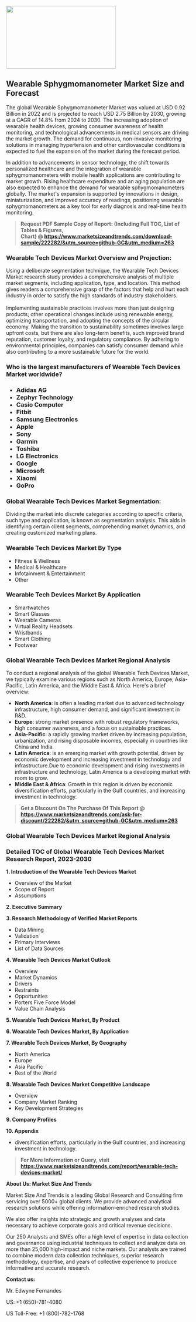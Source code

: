 <p><img class="alignnone size-medium wp-image-20088" src="https://ffe5etoiles.com/wp-content/uploads/2024/12/MST1-300x171.png" alt="" width="300" height="171" /></p><h2>Wearable Sphygmomanometer Market Size and Forecast</h2><p>The global Wearable Sphygmomanometer Market was valued at USD 0.92 Billion in 2022 and is projected to reach USD 2.75 Billion by 2030, growing at a CAGR of 14.8% from 2024 to 2030. The increasing adoption of wearable health devices, growing consumer awareness of health monitoring, and technological advancements in medical sensors are driving the market growth. The demand for continuous, non-invasive monitoring solutions in managing hypertension and other cardiovascular conditions is expected to fuel the expansion of the market during the forecast period.</p><p>In addition to advancements in sensor technology, the shift towards personalized healthcare and the integration of wearable sphygmomanometers with mobile health applications are contributing to market growth. Rising healthcare expenditure and an aging population are also expected to enhance the demand for wearable sphygmomanometers globally. The market's expansion is supported by innovations in design, miniaturization, and improved accuracy of readings, positioning wearable sphygmomanometers as a key tool for early diagnosis and real-time health monitoring.</p></p><blockquote id="" class=""><strong>Request PDF Sample Copy of Report: (Including Full TOC, List of Tables &amp; Figures, Chart)&nbsp;@&nbsp;<strong><a href="https://www.marketsizeandtrends.com/download-sample/222282/&utm_source=github-GC&utm_medium=263" target="_blank">https://www.marketsizeandtrends.com/download-sample/222282/&utm_source=github-GC&utm_medium=263</a></strong></strong></blockquote><h3 id="" class="">Wearable Tech Devices Market&nbsp;Overview and Projection:</h3><p id="" class="">Using a deliberate segmentation technique, the Wearable Tech Devices Market research study provides a comprehensive analysis of multiple market segments, including application, type, and location. This method gives readers a comprehensive grasp of the factors that help and hurt each industry in order to satisfy the high standards of industry stakeholders. <br /> <br />Implementing sustainable practices involves more than just designing products; other operational changes include using renewable energy, optimizing transportation, and adopting the concepts of the circular economy. Making the transition to sustainability sometimes involves large upfront costs, but there are also long-term benefits, such improved brand reputation, customer loyalty, and regulatory compliance. By adhering to environmental principles, companies can satisfy consumer demand while also contributing to a more sustainable future for the world.</p><h3 id="" class="">Who is the largest manufacturers of&nbsp;Wearable Tech Devices Market worldwide?</h3><h3 class=""><p><ul><li>Adidas AG </li><li> Zephyr Technology </li><li> Casio Computer </li><li> Fitbit </li><li> Samsung Electronics </li><li> Apple </li><li> Sony </li><li> Garmin </li><li> Toshiba </li><li> LG Electronics </li><li> Google </li><li> Microsoft </li><li> Xiaomi </li><li> GoPro</li></ul></p></h3><h3 id="" class="">Global&nbsp;Wearable Tech Devices Market Segmentation:</h3><p id="" class="">Dividing the market into discrete categories according to specific criteria, such type and application, is known as segmentation analysis. This aids in identifying certain client segments, comprehending market dynamics, and creating customized marketing plans.</p><h3 id="" class="">Wearable Tech Devices Market&nbsp;By Type</h3><p><p><ul><li>Fitness & Wellness</li><li> Medical & Healthcare</li><li> Infotainment & Entertainment</li><li> Other</p></li></ul></p></p><h3 id="" class="">Wearable Tech Devices Market&nbsp;By Application</h3><p class=""><p><ul><li>Smartwatches</li><li> Smart Glasses</li><li> Wearable Cameras</li><li> Virtual Reality Headsets</li><li> Wristbands</li><li> Smart Clothing</li><li> Footwear</li></ul></p></p><h3 id="" class="">Global Wearable Tech Devices Market Regional Analysis</h3><p id="" class="">To conduct a regional analysis of the global Wearable Tech Devices Market, we typically examine various regions such as North America, Europe, Asia-Pacific, Latin America, and the Middle East &amp; Africa. Here's a brief overview:</p><ul><li><strong>North America</strong>: is often a leading market due to advanced technology infrastructure, high consumer demand, and significant investment in R&amp;D.</li><li><strong>Europe</strong>: strong market presence with robust regulatory frameworks, high consumer awareness, and a focus on sustainable practices.</li><li><strong>Asia-Pacific</strong>: a rapidly growing market driven by increasing population, urbanization, and rising disposable incomes, especially in countries like China and India.</li><li><strong>Latin America</strong>: is an emerging market with growth potential, driven by economic development and increasing investment in technology and infrastructure.Due to economic development and rising investments in infrastructure and technology, Latin America is a developing market with room to grow.</li><li><strong>Middle East &amp; Africa</strong>: Growth in this region is driven by economic diversification efforts, particularly in the Gulf countries, and increasing investment in technology.</li></ul><blockquote id="" class=""><strong>Get a Discount On The Purchase Of This Report @ <strong><a href="https://www.marketsizeandtrends.com/ask-for-discount/222282/&utm_source=github-GC&utm_medium=263" target="_blank">https://www.marketsizeandtrends.com/ask-for-discount/222282/&utm_source=github-GC&utm_medium=263</a></strong></strong></blockquote><h3 id="" class="">Global Wearable Tech Devices Market Regional Analysis</h3><h3 id="" class="">Detailed TOC of Global Wearable Tech Devices Market Research Report, 2023-2030</h3><p id="" class=""><strong>1. Introduction of the Wearable Tech Devices Market</strong></p><ul><li>Overview of the Market</li><li>Scope of Report</li><li>Assumptions</li></ul><p id="" class=""><strong>2. Executive Summary</strong></p><p id="" class=""><strong>3. Research Methodology of Verified Market Reports</strong></p><ul><li>Data Mining</li><li>Validation</li><li>Primary Interviews</li><li>List of Data Sources</li></ul><p id="" class=""><strong>4. Wearable Tech Devices Market Outlook</strong></p><ul><li>Overview</li><li>Market Dynamics</li><li>Drivers</li><li>Restraints</li><li>Opportunities</li><li>Porters Five Force Model</li><li>Value Chain Analysis</li></ul><p id="" class=""><strong>5. Wearable Tech Devices Market, By Product</strong></p><p id="" class=""><strong>6. Wearable Tech Devices Market, By Application</strong></p><p id="" class=""><strong>7. Wearable Tech Devices Market, By Geography</strong></p><ul><li>North America</li><li>Europe</li><li>Asia Pacific</li><li>Rest of the World</li></ul><p id="" class=""><strong>8. Wearable Tech Devices Market Competitive Landscape</strong></p><ul><li>Overview</li><li>Company Market Ranking</li><li>Key Development Strategies</li></ul><p id="" class=""><strong>9. Company Profiles</strong></p><p id="" class=""><strong>10. Appendix</strong></p><ul><li>diversification efforts, particularly in the Gulf countries, and increasing investment in technology.</li></ul><blockquote id="" class=""><strong>For More Information or Query, visit <strong><strong><a href="https://www.marketsizeandtrends.com/report/wearable-tech-devices-market/" target="_blank">https://www.marketsizeandtrends.com/report/wearable-tech-devices-market/</a></strong></strong></strong></blockquote><p id="" class=""><strong>About Us: Market Size And Trends</strong></p><p id="" class="">Market Size And Trends is a leading Global Research and Consulting firm servicing over 5000+ global clients. We provide advanced analytical research solutions while offering information-enriched research studies.</p><p id="" class="">We also offer insights into strategic and growth analyses and data necessary to achieve corporate goals and critical revenue decisions.</p><p id="" class="">Our 250 Analysts and SMEs offer a high level of expertise in data collection and governance using industrial techniques to collect and analyze data on more than 25,000 high-impact and niche markets. Our analysts are trained to combine modern data collection techniques, superior research methodology, expertise, and years of collective experience to produce informative and accurate research.</p><p id="" class=""><strong>Contact us:</strong></p><p id="" class="">Mr. Edwyne Fernandes</p><p id="" class="">US: +1 (650)-781-4080</p><p id="" class="">US Toll-Free: +1 (800)-782-1768</p>

